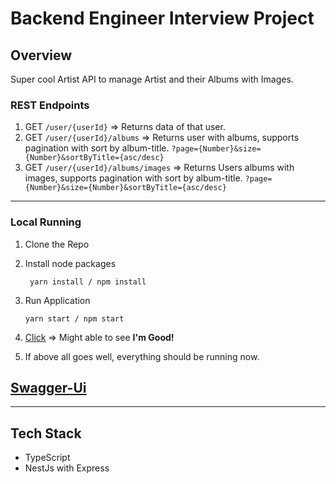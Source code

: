 # Backend Engineer Interview Project
## Overview
Super cool Artist API to manage Artist and their Albums with Images.
### REST Endpoints
1. GET `/user/{userId}` => Returns data of that user.
2. GET `/user/{userId}/albums` => Returns user with albums, supports pagination with sort by album-title. `?page={Number}&size={Number}&sortByTitle={asc/desc}`
3. GET `/user/{userId}/albums/images` => Returns Users albums with images, supports pagination with sort by album-title. `?page={Number}&size={Number}&sortByTitle={asc/desc}`
----
### Local Running
1. Clone the Repo
2. Install node packages
    ```
     yarn install / npm install
    ```
3. Run Application
    ```
    yarn start / npm start
    ```
4. [Click](http://localhost:3000/) => Might able to see **I'm Good!**

5. If above all goes well, everything should be running now.
## [Swagger-Ui](http://localhost:3000/api/doc/) 
----
## Tech Stack
- TypeScript
- NestJs with Express